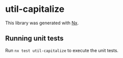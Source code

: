 # util-capitalize

This library was generated with [Nx](https://nx.dev).

## Running unit tests

Run `nx test util-capitalize` to execute the unit tests.
